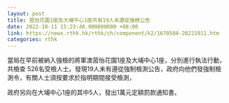 ```yaml
---
layout: post
title: 茵怡花園1座及大埔中心1座共有19人未遵從強檢公告
date: 2022-10-11 15:23:46.000000000 +08:00
link: https://news.rthk.hk/rthk/ch/component/k2/1670504-20221011.htm
categories: rthk
---
```


當局在早前被納入強檢的將軍澳茵怡花園1座及大埔中心1座，分別進行執法行動，共檢查 526名受檢人士。發現19人未有遵從強制檢測公告，政府向他們發強制檢測令，有關人士須按要求於指明期間接受檢測，

政府另向在大埔中心1座的其中5人，發出1萬元定額罰款通知書。
